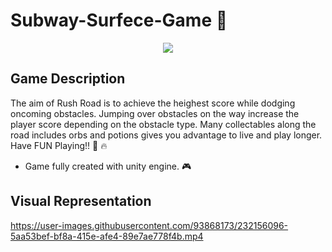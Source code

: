 # Subway-Surfece-Game :running: 

<div align="center">
     <img src="https://user-images.githubusercontent.com/93868173/232160673-6ea59fa7-4739-4fb5-afb1-72b4a5e1ed9b.gif" data-canonical-src="https://user-images.githubusercontent.com/93868173/196001758-ac86be01-75b6-4606-b620-963113c6f9a4.jpg"/>

</div>


## Game Description
The aim of Rush Road is to achieve the heighest score while dodging oncoming obstacles. 
Jumping over obstacles  on the way increase the player score depending on the obstacle type. 
Many collectables along the road includes orbs and potions gives you advantage to live and play longer. Have FUN Playing!! :clap: :fire:
- Game fully created with unity engine. :video_game:

## Visual Representation

https://user-images.githubusercontent.com/93868173/232156096-5aa53bef-bf8a-415e-afe4-89e7ae778f4b.mp4


  





